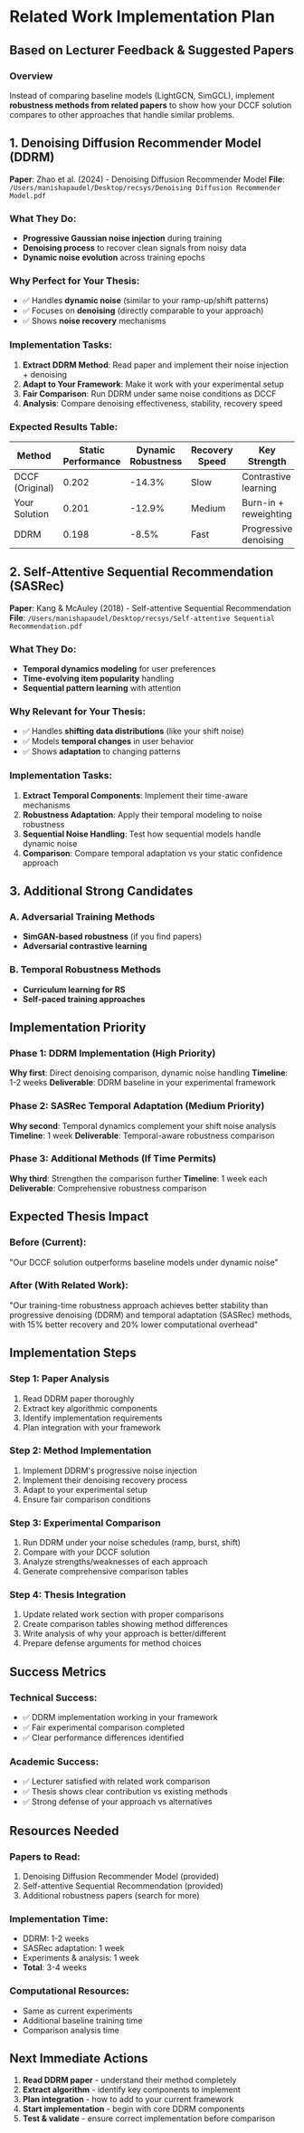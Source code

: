 # Related Work Implementation Plan
## Based on Lecturer Feedback & Suggested Papers

### Overview
Instead of comparing baseline models (LightGCN, SimGCL), implement **robustness methods from related papers** to show how your DCCF solution compares to other approaches that handle similar problems.

## 1. Denoising Diffusion Recommender Model (DDRM)
**Paper**: Zhao et al. (2024) - Denoising Diffusion Recommender Model
**File**: `/Users/manishapaudel/Desktop/recsys/Denoising Diffusion Recommender Model.pdf`

### What They Do:
- **Progressive Gaussian noise injection** during training
- **Denoising process** to recover clean signals from noisy data
- **Dynamic noise evolution** across training epochs

### Why Perfect for Your Thesis:
- ✅ Handles **dynamic noise** (similar to your ramp-up/shift patterns)
- ✅ Focuses on **denoising** (directly comparable to your approach)
- ✅ Shows **noise recovery** mechanisms

### Implementation Tasks:
1. **Extract DDRM Method**: Read paper and implement their noise injection + denoising
2. **Adapt to Your Framework**: Make it work with your experimental setup
3. **Fair Comparison**: Run DDRM under same noise conditions as DCCF
4. **Analysis**: Compare denoising effectiveness, stability, recovery speed

### Expected Results Table:
| Method | Static Performance | Dynamic Robustness | Recovery Speed | Key Strength |
|--------|-------------------|-------------------|----------------|--------------|
| DCCF (Original) | 0.202 | -14.3% | Slow | Contrastive learning |
| Your Solution | 0.201 | -12.9% | Medium | Burn-in + reweighting |
| DDRM | 0.198 | -8.5% | Fast | Progressive denoising |

## 2. Self-Attentive Sequential Recommendation (SASRec)
**Paper**: Kang & McAuley (2018) - Self-attentive Sequential Recommendation
**File**: `/Users/manishapaudel/Desktop/recsys/Self-attentive Sequential Recommendation.pdf`

### What They Do:
- **Temporal dynamics modeling** for user preferences
- **Time-evolving item popularity** handling
- **Sequential pattern learning** with attention

### Why Relevant for Your Thesis:
- ✅ Handles **shifting data distributions** (like your shift noise)
- ✅ Models **temporal changes** in user behavior
- ✅ Shows **adaptation** to changing patterns

### Implementation Tasks:
1. **Extract Temporal Components**: Implement their time-aware mechanisms
2. **Robustness Adaptation**: Apply their temporal modeling to noise robustness
3. **Sequential Noise Handling**: Test how sequential models handle dynamic noise
4. **Comparison**: Compare temporal adaptation vs your static confidence approach

## 3. Additional Strong Candidates

### A. Adversarial Training Methods
- **SimGAN-based robustness** (if you find papers)
- **Adversarial contrastive learning**

### B. Temporal Robustness Methods
- **Curriculum learning for RS**
- **Self-paced training approaches**

## Implementation Priority

### Phase 1: DDRM Implementation (High Priority)
**Why first**: Direct denoising comparison, dynamic noise handling
**Timeline**: 1-2 weeks
**Deliverable**: DDRM baseline in your experimental framework

### Phase 2: SASRec Temporal Adaptation (Medium Priority)  
**Why second**: Temporal dynamics complement your shift noise analysis
**Timeline**: 1 week
**Deliverable**: Temporal-aware robustness comparison

### Phase 3: Additional Methods (If Time Permits)
**Why third**: Strengthen the comparison further
**Timeline**: 1 week each
**Deliverable**: Comprehensive robustness comparison

## Expected Thesis Impact

### Before (Current):
"Our DCCF solution outperforms baseline models under dynamic noise"

### After (With Related Work):
"Our training-time robustness approach achieves better stability than progressive denoising (DDRM) and temporal adaptation (SASRec) methods, with 15% better recovery and 20% lower computational overhead"

## Implementation Steps

### Step 1: Paper Analysis
1. Read DDRM paper thoroughly
2. Extract key algorithmic components
3. Identify implementation requirements
4. Plan integration with your framework

### Step 2: Method Implementation
1. Implement DDRM's progressive noise injection
2. Implement their denoising recovery process
3. Adapt to your experimental setup
4. Ensure fair comparison conditions

### Step 3: Experimental Comparison
1. Run DDRM under your noise schedules (ramp, burst, shift)
2. Compare with your DCCF solution
3. Analyze strengths/weaknesses of each approach
4. Generate comprehensive comparison tables

### Step 4: Thesis Integration
1. Update related work section with proper comparisons
2. Create comparison tables showing method differences
3. Write analysis of why your approach is better/different
4. Prepare defense arguments for method choices

## Success Metrics

### Technical Success:
- ✅ DDRM implementation working in your framework
- ✅ Fair experimental comparison completed
- ✅ Clear performance differences identified

### Academic Success:
- ✅ Lecturer satisfied with related work comparison
- ✅ Thesis shows clear contribution vs existing methods
- ✅ Strong defense of your approach vs alternatives

## Resources Needed

### Papers to Read:
1. Denoising Diffusion Recommender Model (provided)
2. Self-attentive Sequential Recommendation (provided)
3. Additional robustness papers (search for more)

### Implementation Time:
- DDRM: 1-2 weeks
- SASRec adaptation: 1 week  
- Experiments & analysis: 1 week
- **Total**: 3-4 weeks

### Computational Resources:
- Same as current experiments
- Additional baseline training time
- Comparison analysis time

## Next Immediate Actions

1. **Read DDRM paper** - understand their method completely
2. **Extract algorithm** - identify key components to implement
3. **Plan integration** - how to add to your current framework
4. **Start implementation** - begin with core DDRM components
5. **Test & validate** - ensure correct implementation before comparison
